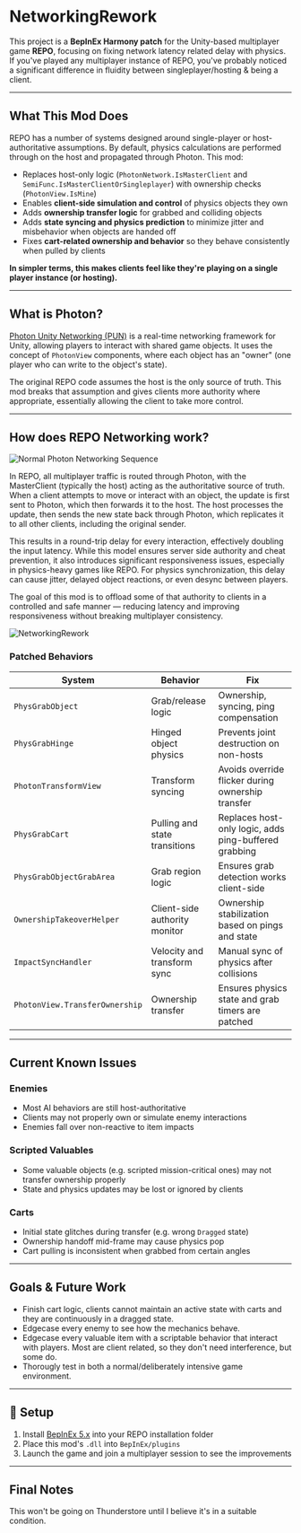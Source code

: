 # NetworkingRework

This project is a **BepInEx Harmony patch** for the Unity-based multiplayer game **REPO**, focusing on fixing network latency related delay with physics. If you've played any multiplayer instance of REPO, you've probably noticed a significant difference in fluidity between singleplayer/hosting & being a client.

---

## What This Mod Does

REPO has a number of systems designed around single-player or host-authoritative assumptions. By default, physics calculations are performed through on the host and propagated through Photon. This mod:

- Replaces host-only logic (`PhotonNetwork.IsMasterClient` and `SemiFunc.IsMasterClientOrSingleplayer`) with ownership checks (`PhotonView.IsMine`)
- Enables **client-side simulation and control** of physics objects they own
- Adds **ownership transfer logic** for grabbed and colliding objects
- Adds **state syncing and physics prediction** to minimize jitter and misbehavior when objects are handed off
- Fixes **cart-related ownership and behavior** so they behave consistently when pulled by clients

**In simpler terms, this makes clients feel like they're playing on a single player instance (or hosting).**

---

## What is Photon?

[Photon Unity Networking (PUN)](https://www.photonengine.com/pun) is a real-time networking framework for Unity, allowing players to interact with shared game objects. It uses the concept of `PhotonView` components, where each object has an "owner" (one player who can write to the object's state).

The original REPO code assumes the host is the only source of truth. This mod breaks that assumption and gives clients more authority where appropriate, essentially allowing the client to take more control.

---

## How does REPO Networking work?
![Normal Photon Networking Sequence](https://i.gyazo.com/871706b74ad2a346a64d8e35480630a0.png)

In REPO, all multiplayer traffic is routed through Photon, with the MasterClient (typically the host) acting as the authoritative source of truth. When a client attempts to move or interact with an object, the update is first sent to Photon, which then forwards it to the host. The host processes the update, then sends the new state back through Photon, which replicates it to all other clients, including the original sender.

This results in a round-trip delay for every interaction, effectively doubling the input latency. While this model ensures server side authority and cheat prevention, it also introduces significant responsiveness issues, especially in physics-heavy games like REPO. For physics synchronization, this delay can cause jitter, delayed object reactions, or even desync between players.

The goal of this mod is to offload some of that authority to clients in a controlled and safe manner — reducing latency and improving responsiveness without breaking multiplayer consistency.

![NetworkingRework](https://i.gyazo.com/19baac017b202ed181e24b439e7912f6.png)

### Patched Behaviors

| System | Behavior | Fix |
|--------|----------|-----|
| `PhysGrabObject` | Grab/release logic | Ownership, syncing, ping compensation |
| `PhysGrabHinge` | Hinged object physics | Prevents joint destruction on non-hosts |
| `PhotonTransformView` | Transform syncing | Avoids override flicker during ownership transfer |
| `PhysGrabCart` | Pulling and state transitions | Replaces host-only logic, adds ping-buffered grabbing |
| `PhysGrabObjectGrabArea` | Grab region logic | Ensures grab detection works client-side |
| `OwnershipTakeoverHelper` | Client-side authority monitor | Ownership stabilization based on pings and state |
| `ImpactSyncHandler` | Velocity and transform sync | Manual sync of physics after collisions |
| `PhotonView.TransferOwnership` | Ownership transfer | Ensures physics state and grab timers are patched |

---

## Current Known Issues

### Enemies
- Most AI behaviors are still host-authoritative
- Clients may not properly own or simulate enemy interactions
- Enemies fall over non-reactive to item impacts

### Scripted Valuables
- Some valuable objects (e.g. scripted mission-critical ones) may not transfer ownership properly
- State and physics updates may be lost or ignored by clients

### Carts
- Initial state glitches during transfer (e.g. wrong `Dragged` state)
- Ownership handoff mid-frame may cause physics pop
- Cart pulling is inconsistent when grabbed from certain angles

---

## Goals & Future Work

- Finish cart logic, clients cannot maintain an active state with carts and they are continuously in a dragged state.
- Edgecase every enemy to see how the mechanics behave.
- Edgecase every valuable item with a scriptable behavior that interact with players. Most are client related, so they don't need interference, but some do.
- Thorougly test in both a normal/deliberately intensive game environment.

---

## 🔧 Setup

1. Install [BepInEx 5.x](https://github.com/BepInEx/BepInEx/releases) into your REPO installation folder
2. Place this mod's `.dll` into `BepInEx/plugins`
3. Launch the game and join a multiplayer session to see the improvements

---

## Final Notes

This won't be going on Thunderstore until I believe it's in a suitable condition.
